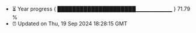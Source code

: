- ⏳ Year progress { █████████████████████▁▁▁▁▁▁▁▁▁ } 71.79 %
- ⏰ Updated on Thu, 19 Sep 2024 18:28:15 GMT

